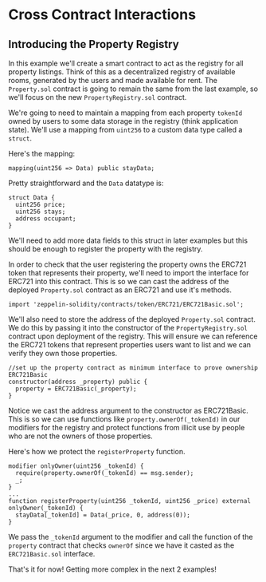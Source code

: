 

# Cross Contract Interactions

## Introducing the Property Registry

In this example we'll create a smart contract to act as the registry for all property listings. Think of this as a decentralized registry of available rooms, generated by the users and made available for rent. The `Property.sol` contract is going to remain the same from the last example, so we'll focus on the new `PropertyRegistry.sol` contract.

We're going to need to maintain a mapping from each property `tokenId` owned by users to some data storage in the registry (think application state). We'll use a mapping from `uint256` to a custom data type called a `struct`.

Here's the mapping:
```
mapping(uint256 => Data) public stayData;
```
Pretty straightforward and the `Data` datatype is:
```
struct Data {
  uint256 price;
  uint256 stays;
  address occupant;
}
```
We'll need to add more data fields to this struct in later examples but this should be enough to register the property with the registry.

In order to check that the user registering the property owns the ERC721 token that represents their property, we'll need to import the interface for ERC721 into this contract. This is so we can cast the address of the deployed `Property.sol` contract as an ERC721 and use it's methods.
```
import 'zeppelin-solidity/contracts/token/ERC721/ERC721Basic.sol';
```
We'll also need to store the address of the deployed `Property.sol` contract. We do this by passing it into the constructor of the `PropertyRegistry.sol` contract upon deployment of the registry. This will ensure we can reference the ERC721 tokens that represent properties users want to list and we can verify they own those properties.
```
//set up the property contract as minimum interface to prove ownership ERC721Basic
constructor(address _property) public {
  property = ERC721Basic(_property);
}
```
Notice we cast the address argument to the constructor as ERC721Basic. This is so we can use functions like `property.ownerOf(_tokenId)` in our modifiers for the registry and protect functions from illicit use by people who are not the owners of those properties.

Here's how we protect the `registerProperty` function.
```
modifier onlyOwner(uint256 _tokenId) {
  require(property.ownerOf(_tokenId) == msg.sender);
  _;
}
...
function registerProperty(uint256 _tokenId, uint256 _price) external onlyOwner(_tokenId) {
  stayData[_tokenId] = Data(_price, 0, address(0));
}
```
We pass the `_tokenId` argument to the modifier and call the function of the `property` contract that checks `ownerOf` since we have it casted as the `ERC721Basic.sol` interface.

That's it for now! Getting more complex in the next 2 examples!
